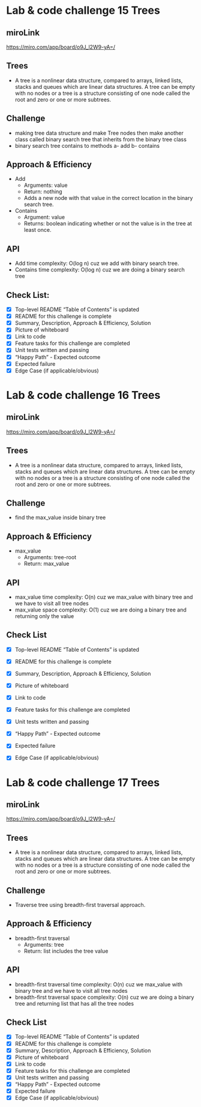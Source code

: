 # **Lab & code challenge 15 Trees**

## miroLink
<https://miro.com/app/board/o9J_l2W9-yA=/>

## Trees
<!-- Short summary or background information -->
- A tree is a nonlinear data structure, compared to arrays, linked lists, stacks and queues which are linear data structures. A tree can be empty with no nodes or a tree is a structure consisting of one node called the root and zero or one or more subtrees.

## Challenge
<!-- Description of the challenge -->
- making tree data structure and make Tree nodes then make another class called binary search tree that inherits from the binary tree class
- binary search tree contains to methods a- add b- contains

## Approach & Efficiency
<!-- What approach did you take? Why? What is the Big O space/time for this approach? -->
- Add
  - Arguments: value
  - Return: nothing
  - Adds a new node with that value in the correct location in the binary search tree.
- Contains
  - Argument: value
  - Returns: boolean indicating whether or not the value is in the tree at least once.

## API
<!-- Description of each method publicly available in each of your trees -->
- Add time complexity: O(log n) cuz we add with binary search tree.
- Contains time complexity: O(log n) cuz we are doing a binary search tree

## **Check List:**

- [x] Top-level README “Table of Contents” is updated
- [x] README for this challenge is complete
- [x] Summary, Description, Approach & Efficiency, Solution
- [x] Picture of whiteboard
- [x] Link to code
- [x] Feature tasks for this challenge are completed
- [x] Unit tests written and passing
- [x] “Happy Path” - Expected outcome
- [x] Expected failure
- [x] Edge Case (if applicable/obvious)

# **Lab & code challenge 16 Trees**

## miroLink
<https://miro.com/app/board/o9J_l2W9-yA=/>

## Trees
<!-- Short summary or background information -->
- A tree is a nonlinear data structure, compared to arrays, linked lists, stacks and queues which are linear data structures. A tree can be empty with no nodes or a tree is a structure consisting of one node called the root and zero or one or more subtrees.

## Challenge
<!-- Description of the challenge -->

- find the max_value inside binary tree

## Approach & Efficiency
<!-- What approach did you take? Why? What is the Big O space/time for this approach? -->
- max_value
  - Arguments: tree-root
  - Return: max_value
  
## API
<!-- Description of each method publicly available in each of your trees -->
- max_value time complexity: O(n) cuz we max_value with binary tree and we have to visit all tree nodes
- max_value space complexity: O(1) cuz we are doing a binary tree and returning only the value

## Check List

- [x] Top-level README “Table of Contents” is updated
- [x] README for this challenge is complete
- [x] Summary, Description, Approach & Efficiency, Solution
- [x] Picture of whiteboard
- [x] Link to code
- [x] Feature tasks for this challenge are completed
- [x] Unit tests written and passing
- [x] “Happy Path” - Expected outcome
- [x] Expected failure
- [x] Edge Case (if applicable/obvious)


# **Lab & code challenge 17 Trees**

## miroLink
<https://miro.com/app/board/o9J_l2W9-yA=/>

## Trees
<!-- Short summary or background information -->
- A tree is a nonlinear data structure, compared to arrays, linked lists, stacks and queues which are linear data structures. A tree can be empty with no nodes or a tree is a structure consisting of one node called the root and zero or one or more subtrees.

## Challenge
<!-- Description of the challenge -->

- Traverse tree using breadth-first traversal approach. 

## Approach & Efficiency
<!-- What approach did you take? Why? What is the Big O space/time for this approach? -->
- breadth-first traversal
  - Arguments: tree
  - Return: list includes the tree value 
  
## API
<!-- Description of each method publicly available in each of your trees -->
- breadth-first traversal time complexity: O(n) cuz we max_value with binary tree and we have to visit all tree nodes
- breadth-first traversal space complexity: O(n) cuz we are doing a binary tree and returning list that has all the tree nodes

## Check List

- [x] Top-level README “Table of Contents” is updated
- [x] README for this challenge is complete
- [x] Summary, Description, Approach & Efficiency, Solution
- [x] Picture of whiteboard
- [x] Link to code
- [x] Feature tasks for this challenge are completed
- [x] Unit tests written and passing
- [x] “Happy Path” - Expected outcome
- [x] Expected failure
- [x] Edge Case (if applicable/obvious)
